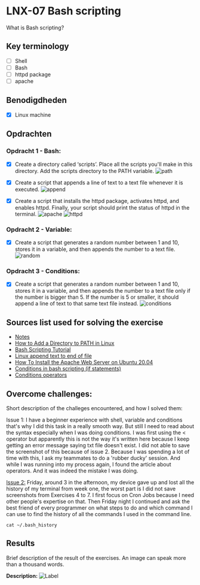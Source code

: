 # LNX-07 Bash scripting

What is Bash scripting?

## Key terminology

- [ ] Shell
- [ ] Bash
- [ ] httpd package
- [ ] apache

## Benodigdheden

- [x] Linux machine

## Opdrachten

### Opdracht 1 - Bash:

- [x] Create a directory called ‘scripts’. Place all the scripts you'll make in this directory. Add the scripts directory to the PATH variable.
![path](https://github.com/techgrounds/techgrounds-agcdtmr/blob/main/00_includes/linux/lnx-07-path.png)

- [x] Create a script that appends a line of text to a text file whenever it is executed.
![append](https://github.com/techgrounds/techgrounds-agcdtmr/blob/main/00_includes/linux/lnx-07-append.png)

- [x] Create a script that installs the httpd package, activates httpd, and enables httpd. Finally, your script should print the status of httpd in the terminal.
![apache](https://github.com/techgrounds/techgrounds-agcdtmr/blob/main/00_includes/linux/lnx-07-httpd.png)
![httpd](https://github.com/techgrounds/techgrounds-agcdtmr/blob/main/00_includes/linux/lnx-07-apache.png)

### Opdracht 2 - Variable:

- [x] Create a script that generates a random number between 1 and 10, stores it in a variable, and then appends the number to a text file.
![random](https://github.com/techgrounds/techgrounds-agcdtmr/blob/main/00_includes/linux/lnx-07-random.png)

### Opdracht 3 - Conditions:

- [x] Create a script that generates a random number between 1 and 10, stores it in a variable, and then appends the number to a text file only if the number is bigger than 5. If the number is 5 or smaller, it should append a line of text to that same text file instead.
![conditions](https://github.com/techgrounds/techgrounds-agcdtmr/blob/main/00_includes/linux/lnx-07-conditions.png)

## Sources list used for solving the exercise

- [Notes](https://docs.google.com/document/d/1GKebSLCnDdYDlrAJDjqIEq0xzcGCXdYw/edit#)
- [How to Add a Directory to PATH in Linux](https://linuxize.com/post/how-to-add-directory-to-path-in-linux/)
- [Bash Scripting Tutorial](https://www.freecodecamp.org/news/bash-scripting-tutorial-linux-shell-script-and-command-line-for-beginners/)
- [Linux append text to end of file](https://www.cyberciti.biz/faq/linux-append-text-to-end-of-file/)
- [How To Install the Apache Web Server on Ubuntu 20.04](https://www.digitalocean.com/community/tutorials/how-to-install-the-apache-web-server-on-ubuntu-20-04)
- [Conditions in bash scripting (if statements)](https://acloudguru.com/blog/engineering/conditions-in-bash-scripting-if-statements)
- [Conditions operators](https://linuxhint.com/bash_conditional_statement/)

## Overcome challenges:

Short description of the challeges encountered, and how I solved them:

Issue 1: I have a beginner experience with shell, variable and conditions that's why I did this task in a really smooth way. But still I need to read about the syntax especially when I was doing conditions. I was first using the < operator but apparently this is not the way it's written here because I keep getting an error message saying txt file doesn't exist. I did not able to save the screenshot of this because of issue 2. Because I was spending a lot of time with this, I ask my teammates to do a 'rubber ducky' session. And while I was running into my process again, I found the article about operators. And it was indeed the mistake I was doing.

[Issue 2:](https://github.com/techgrounds/techgrounds-agcdtmr/blob/main/00_includes/chatgpt-terminal-history.jpg) Friday, around 3 in the afternoon, my device gave up and lost all the history of my terminal from week one, the worst part is I did not save screenshots from Exercises 4 to 7. I first focus on Cron Jobs because I need other people's expertise on that. Then Friday night I continued and ask the best friend of every programmer on what steps to do and which command I can use to find the history of all the commands I used in the command line.

```
cat ~/.bash_history
```

## Results

Brief description of the result of the exercises. An image can speak more than a thousand words.

**Description:**
![Label]()

